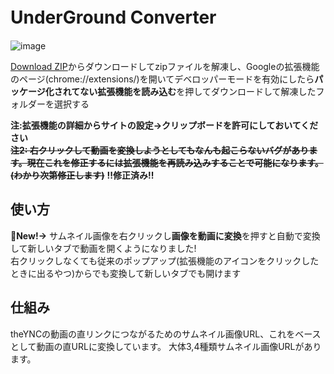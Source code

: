# UnderGround Converter　　
   ![image](https://github.com/AsutoraGG/FreeUnderGround/assets/76235964/2a28b8cc-5c1d-4c52-8c68-8ed72816e57f)

[Download ZIP](https://github.com/AsutoraGG/idk/archive/refs/heads/main.zip)からダウンロードしてzipファイルを解凍し、Googleの拡張機能のページ(chrome://extensions/)を開いてデベロッパーモードを有効にしたら**パッケージ化されてない拡張機能を読み込む**を押してダウンロードして解凍したフォルダーを選択する    
   
**注:拡張機能の詳細からサイトの設定->クリップボードを許可にしておいてください**   
~~**注2: 右クリックして動画を変換しようとしてもなんも起こらないバグがあります。現在これを修正するには拡張機能を再読み込みすることで可能になります。(わかり次第修正します)**~~
**!!修正済み!!**   
 
## 使い方
**🎉New!→**  サムネイル画像を右クリックし**画像を動画に変換**を押すと自動で変換して新しいタブで動画を開くようになりました!   
右クリックしなくても従来のポップアップ(拡張機能のアイコンをクリックしたときに出るやつ)からでも変換して新しいタブでも開けます

## 仕組み   
theYNCの動画の直リンクにつながるためのサムネイル画像URL、これをベースとして動画の直URLに変換しています。
大体3,4種類サムネイル画像URLがあります。   
